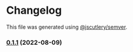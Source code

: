 # Changelog

This file was generated using [@jscutlery/semver](https://github.com/jscutlery/semver).

### [0.1.1](https://github.com/DaPulse/monday-localtunnel/compare/localtunnel-server-0.1.0...localtunnel-server-0.1.1) (2022-08-09)

